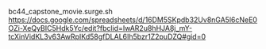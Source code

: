 bc44_capstone_movie.surge.sh
https://docs.google.com/spreadsheets/d/16DM5SKpdb32Uv8nGA5l6cNeE0OZi-XeQyBIC5Hdk5Yc/edit?fbclid=IwAR2u8hHJA8j_mY-tcXinVidKL3v63AwRpIKd58gfDLAL6Ih5bzr1Z2puDZQ#gid=0
